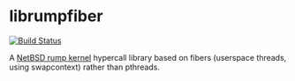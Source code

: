 librumpfiber
============

[![Build Status](https://travis-ci.org/rumpkernel/rumpfiber.png)](https://travis-ci.org/rumpkernel/rumpfiber)

A [NetBSD rump kernel](https://rumpkernel.org) hypercall library based on fibers (userspace threads, using swapcontext) rather than pthreads.

